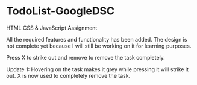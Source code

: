 # TodoList-GoogleDSC
HTML CSS &amp; JavaScript Assignment

All the required features and functionality has been added. The design is not complete yet because I will still be working on it for learning purposes.

Press X to strike out and remove to remove the task completely.

Update 1:
Hovering on the task makes it grey while pressing it will strike it out. X is now used to completely remove the task.
